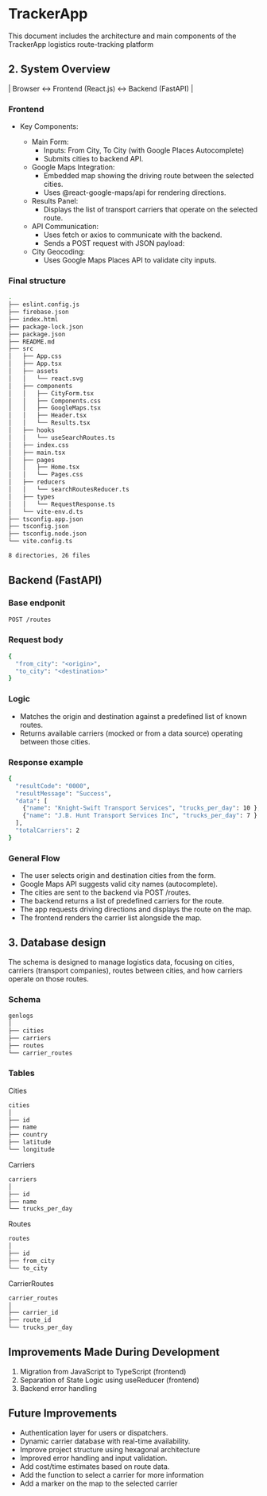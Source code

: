 # TrackerApp

This document includes the architecture and main components of the TrackerApp logistics route-tracking platform

## 2. System Overview

| Browser ↔️ Frontend (React.js) ↔️ Backend (FastAPI) |

### Frontend

- Key Components:

  - Main Form:
    - Inputs: From City, To City (with Google Places Autocomplete)
    - Submits cities to backend API.
  - Google Maps Integration:
    - Embedded map showing the driving route between the selected cities.
    - Uses @react-google-maps/api for rendering directions.
  - Results Panel:
    - Displays the list of transport carriers that operate on the selected route.
  - API Communication:
    - Uses fetch or axios to communicate with the backend.
    - Sends a POST request with JSON payload:
  - City Geocoding:
    - Uses Google Maps Places API to validate city inputs.

### Final structure

```bash
.
├── eslint.config.js
├── firebase.json
├── index.html
├── package-lock.json
├── package.json
├── README.md
├── src
│   ├── App.css
│   ├── App.tsx
│   ├── assets
│   │   └── react.svg
│   ├── components
│   │   ├── CityForm.tsx
│   │   ├── Components.css
│   │   ├── GoogleMaps.tsx
│   │   ├── Header.tsx
│   │   └── Results.tsx
│   ├── hooks
│   │   └── useSearchRoutes.ts
│   ├── index.css
│   ├── main.tsx
│   ├── pages
│   │   ├── Home.tsx
│   │   └── Pages.css
│   ├── reducers
│   │   └── searchRoutesReducer.ts
│   ├── types
│   │   └── RequestResponse.ts
│   └── vite-env.d.ts
├── tsconfig.app.json
├── tsconfig.json
├── tsconfig.node.json
└── vite.config.ts

8 directories, 26 files
```

## Backend (FastAPI)

### Base endponit

```bash
POST /routes
```

### Request body

```bash
{
  "from_city": "<origin>",
  "to_city": "<destination>"
}
```

### Logic

- Matches the origin and destination against a predefined list of known routes.
- Returns available carriers (mocked or from a data source) operating between those cities.

### Response example

```bash
{
  "resultCode": "0000",
  "resultMessage": "Success",
  "data": [
    {"name": "Knight-Swift Transport Services", "trucks_per_day": 10 },
    {"name": "J.B. Hunt Transport Services Inc", "trucks_per_day": 7 }
  ],
  "totalCarriers": 2
}
```

### General Flow

- The user selects origin and destination cities from the form.
- Google Maps API suggests valid city names (autocomplete).
- The cities are sent to the backend via POST /routes.
- The backend returns a list of predefined carriers for the route.
- The app requests driving directions and displays the route on the map.
- The frontend renders the carrier list alongside the map.

## 3. Database design

The schema is designed to manage logistics data, focusing on cities, carriers (transport companies), routes between cities, and how carriers operate on those routes.

### Schema

```bash
genlogs
│
├── cities
├── carriers
├── routes
└── carrier_routes
```

### Tables

Cities

```bash
cities
│
├── id
├── name
├── country
├── latitude
└── longitude
```

Carriers

```bash
carriers
│
├── id
├── name
└── trucks_per_day
```

Routes

```bash
routes
│
├── id
├── from_city
└── to_city
```

CarrierRoutes

```bash
carrier_routes
│
├── carrier_id
├── route_id
└── trucks_per_day
```

## Improvements Made During Development

1. Migration from JavaScript to TypeScript (frontend)
2. Separation of State Logic using useReducer (frontend)
3. Backend error handling

## Future Improvements

- Authentication layer for users or dispatchers.
- Dynamic carrier database with real-time availability.
- Improve project structure using hexagonal architecture
- Improved error handling and input validation.
- Add cost/time estimates based on route data.
- Add the function to select a carrier for more information
- Add a marker on the map to the selected carrier
